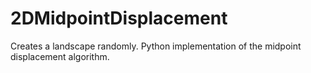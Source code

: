 2DMidpointDisplacement
======================

Creates a landscape randomly. Python implementation of the midpoint displacement algorithm.
